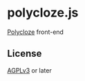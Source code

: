# polycloze.js

[Polycloze](https://github.com/lggruspe/polycloze) front-end

## License

[AGPLv3](./LICENSE) or later
